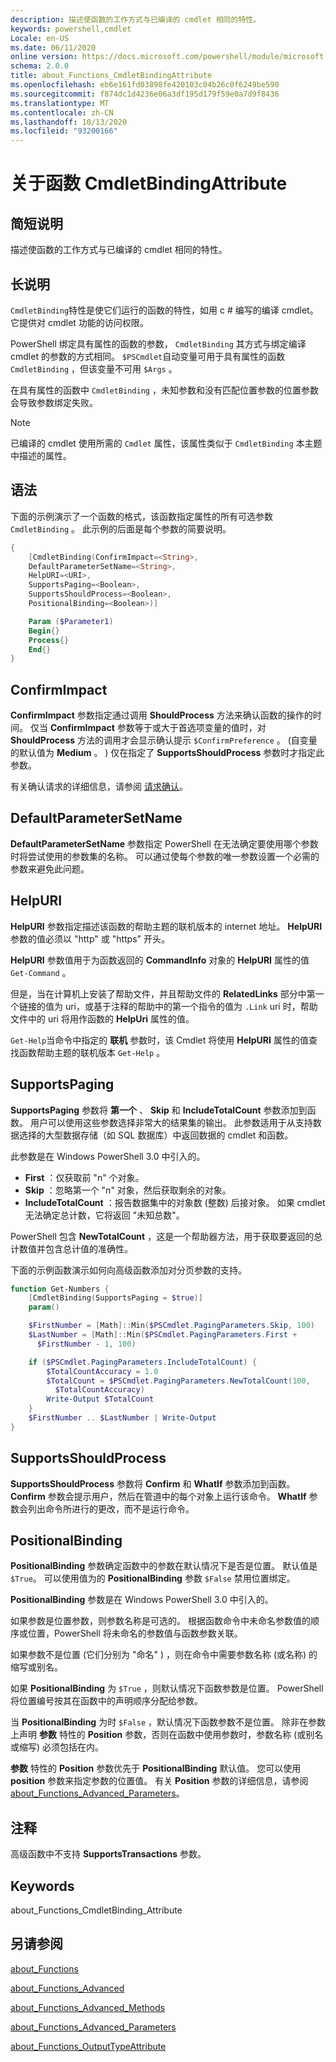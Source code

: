 ```yaml
---
description: 描述使函数的工作方式与已编译的 cmdlet 相同的特性。
keywords: powershell,cmdlet
Locale: en-US
ms.date: 06/11/2020
online version: https://docs.microsoft.com/powershell/module/microsoft.powershell.core/about/about_functions_cmdletbindingattribute?view=powershell-7.1&WT.mc_id=ps-gethelp
schema: 2.0.0
title: about_Functions_CmdletBindingAttribute
ms.openlocfilehash: eb6e161fd03898fe420103c04b26c0f6249be590
ms.sourcegitcommit: f874dc1d4236e06a3df195d179f59e0a7d9f8436
ms.translationtype: MT
ms.contentlocale: zh-CN
ms.lasthandoff: 10/13/2020
ms.locfileid: "93200166"
---
```

# <a name="about-functions-cmdletbindingattribute"></a>关于函数 CmdletBindingAttribute

## <a name="short-description"></a>简短说明
描述使函数的工作方式与已编译的 cmdlet 相同的特性。

## <a name="long-description"></a>长说明

`CmdletBinding`特性是使它们运行的函数的特性，如用 c # 编写的编译 cmdlet。 它提供对 cmdlet 功能的访问权限。

PowerShell 绑定具有属性的函数的参数， `CmdletBinding` 其方式与绑定编译 cmdlet 的参数的方式相同。 `$PSCmdlet`自动变量可用于具有属性的函数 `CmdletBinding` ，但该变量不可用 `$Args` 。

在具有属性的函数中 `CmdletBinding` ，未知参数和没有匹配位置参数的位置参数会导致参数绑定失败。

> [!NOTE]
> 已编译的 cmdlet 使用所需的 `Cmdlet` 属性，该属性类似于 `CmdletBinding` 本主题中描述的属性。

## <a name="syntax"></a>语法

下面的示例演示了一个函数的格式，该函数指定属性的所有可选参数 `CmdletBinding` 。 此示例的后面是每个参数的简要说明。

```powershell
{
    [CmdletBinding(ConfirmImpact=<String>,
    DefaultParameterSetName=<String>,
    HelpURI=<URI>,
    SupportsPaging=<Boolean>,
    SupportsShouldProcess=<Boolean>,
    PositionalBinding=<Boolean>)]

    Param ($Parameter1)
    Begin{}
    Process{}
    End{}
}
```

## <a name="confirmimpact"></a>ConfirmImpact

**ConfirmImpact** 参数指定通过调用 **ShouldProcess** 方法来确认函数的操作的时间。 仅当 **ConfirmImpact** 参数等于或大于首选项变量的值时，对 **ShouldProcess** 方法的调用才会显示确认提示 `$ConfirmPreference` 。  (自变量的默认值为 **Medium** 。 ) 仅在指定了 **SupportsShouldProcess** 参数时才指定此参数。

有关确认请求的详细信息，请参阅 [请求确认](/powershell/scripting/developer/cmdlet/requesting-confirmation)。

## <a name="defaultparametersetname"></a>DefaultParameterSetName

**DefaultParameterSetName** 参数指定 PowerShell 在无法确定要使用哪个参数时将尝试使用的参数集的名称。 可以通过使每个参数的唯一参数设置一个必需的参数来避免此问题。

## <a name="helpuri"></a>HelpURI

**HelpURI** 参数指定描述该函数的帮助主题的联机版本的 internet 地址。 **HelpURI** 参数的值必须以 "http" 或 "https" 开头。

**HelpURI** 参数值用于为函数返回的 **CommandInfo** 对象的 **HelpURI** 属性的值 `Get-Command` 。

但是，当在计算机上安装了帮助文件，并且帮助文件的 **RelatedLinks** 部分中第一个链接的值为 uri，或基于注释的帮助中的第一个指令的值为 `.Link` uri 时，帮助文件中的 uri 将用作函数的 **HelpUri** 属性的值。

`Get-Help`当命令中指定的 **联机** 参数时，该 Cmdlet 将使用 **HelpURI** 属性的值查找函数帮助主题的联机版本 `Get-Help` 。

## <a name="supportspaging"></a>SupportsPaging

**SupportsPaging** 参数将 **第一个** 、 **Skip** 和 **IncludeTotalCount** 参数添加到函数。 用户可以使用这些参数选择非常大的结果集的输出。 此参数适用于从支持数据选择的大型数据存储（如 SQL 数据库）中返回数据的 cmdlet 和函数。

此参数是在 Windows PowerShell 3.0 中引入的。

- **First** ：仅获取前 "n" 个对象。
- **Skip** ：忽略第一个 "n" 对象，然后获取剩余的对象。
- **IncludeTotalCount** ：报告数据集中的对象数 (整数) 后接对象。 如果 cmdlet 无法确定总计数，它将返回 "未知总数"。

PowerShell 包含 **NewTotalCount** ，这是一个帮助器方法，用于获取要返回的总计数值并包含总计值的准确性。

下面的示例函数演示如何向高级函数添加对分页参数的支持。

```powershell
function Get-Numbers {
    [CmdletBinding(SupportsPaging = $true)]
    param()

    $FirstNumber = [Math]::Min($PSCmdlet.PagingParameters.Skip, 100)
    $LastNumber = [Math]::Min($PSCmdlet.PagingParameters.First +
      $FirstNumber - 1, 100)

    if ($PSCmdlet.PagingParameters.IncludeTotalCount) {
        $TotalCountAccuracy = 1.0
        $TotalCount = $PSCmdlet.PagingParameters.NewTotalCount(100,
          $TotalCountAccuracy)
        Write-Output $TotalCount
    }
    $FirstNumber .. $LastNumber | Write-Output
}
```

## <a name="supportsshouldprocess"></a>SupportsShouldProcess

**SupportsShouldProcess** 参数将 **Confirm** 和 **WhatIf** 参数添加到函数。 **Confirm** 参数会提示用户，然后在管道中的每个对象上运行该命令。 **WhatIf** 参数会列出命令所进行的更改，而不是运行命令。

## <a name="positionalbinding"></a>PositionalBinding

**PositionalBinding** 参数确定函数中的参数在默认情况下是否是位置。 默认值是 `$True`。 可以使用值为的 **PositionalBinding** 参数 `$False` 禁用位置绑定。

**PositionalBinding** 参数是在 Windows PowerShell 3.0 中引入的。

如果参数是位置参数，则参数名称是可选的。
根据函数命令中未命名参数值的顺序或位置，PowerShell 将未命名的参数值与函数参数关联。

如果参数不是位置 (它们分别为 "命名" ) ，则在命令中需要参数名称 (或名称) 的缩写或别名。

如果 **PositionalBinding** 为 `$True` ，则默认情况下函数参数是位置。 PowerShell 将位置编号按其在函数中的声明顺序分配给参数。

当 **PositionalBinding** 为时 `$False` ，默认情况下函数参数不是位置。 除非在参数上声明 **参数** 特性的 **Position** 参数，否则在函数中使用参数时，参数名称 (或别名或缩写) 必须包括在内。

**参数** 特性的 **Position** 参数优先于 **PositionalBinding** 默认值。 您可以使用 **position** 参数来指定参数的位置值。 有关 **Position** 参数的详细信息，请参阅 [about_Functions_Advanced_Parameters](about_Functions_Advanced_Parameters.md)。

## <a name="notes"></a>注释

高级函数中不支持 **SupportsTransactions** 参数。

## <a name="keywords"></a>Keywords

about_Functions_CmdletBinding_Attribute

## <a name="see-also"></a>另请参阅

[about_Functions](about_Functions.md)

[about_Functions_Advanced](about_Functions_Advanced.md)

[about_Functions_Advanced_Methods](about_Functions_Advanced_Methods.md)

[about_Functions_Advanced_Parameters](about_Functions_Advanced_Parameters.md)

[about_Functions_OutputTypeAttribute](about_Functions_OutputTypeAttribute.md)
